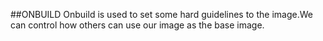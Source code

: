 ##ONBUILD
Onbuild is used to set some hard guidelines to the image.We can control how others can use our image as the base image. 